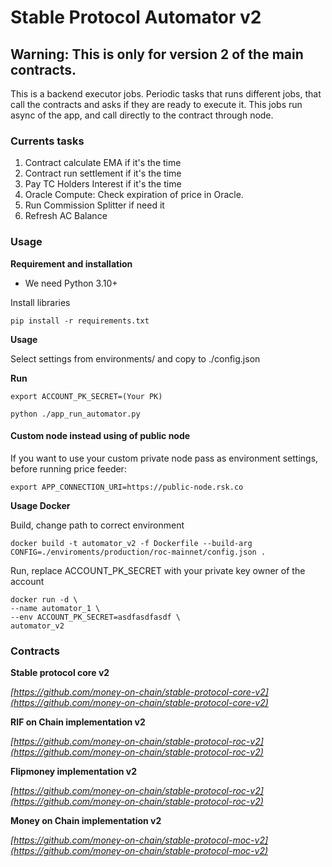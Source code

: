# Stable Protocol Automator v2

## Warning: This is only for version 2 of the main contracts.

This is a backend executor jobs. Periodic tasks that runs different jobs, 
that call the contracts and asks if they are ready to execute it. This jobs 
run async of the app, and call directly to the contract through node. 

### Currents tasks

 1. Contract calculate EMA if it's the time
 2. Contract run settlement if it's the time
 3. Pay TC Holders Interest if it's the time
 4. Oracle Compute: Check expiration of price in Oracle.
 5. Run Commission Splitter if need it
 6. Refresh AC Balance
 
### Usage

**Requirement and installation**
 
*  We need Python 3.10+

Install libraries

`pip install -r requirements.txt`

**Usage**

Select settings from environments/ and copy to ./config.json 

**Run**

`export ACCOUNT_PK_SECRET=(Your PK)`

`python ./app_run_automator.py `

#### Custom node instead using of public node

If you want to use your custom private node pass as environment settings, before running price feeder:

`export APP_CONNECTION_URI=https://public-node.rsk.co`


**Usage Docker**

Build, change path to correct environment

```
docker build -t automator_v2 -f Dockerfile --build-arg CONFIG=./enviroments/production/roc-mainnet/config.json .
```

Run, replace ACCOUNT_PK_SECRET  with your private key owner of the account

```
docker run -d \
--name automator_1 \
--env ACCOUNT_PK_SECRET=asdfasdfasdf \
automator_v2
```

### Contracts


**Stable protocol core v2**

*[https://github.com/money-on-chain/stable-protocol-core-v2](https://github.com/money-on-chain/stable-protocol-core-v2)*

**RIF on Chain implementation v2**

*[https://github.com/money-on-chain/stable-protocol-roc-v2](https://github.com/money-on-chain/stable-protocol-roc-v2)*

**Flipmoney implementation v2**

*[https://github.com/money-on-chain/stable-protocol-roc-v2](https://github.com/money-on-chain/stable-protocol-roc-v2)*

**Money on Chain implementation v2**

*[https://github.com/money-on-chain/stable-protocol-moc-v2](https://github.com/money-on-chain/stable-protocol-moc-v2)*
